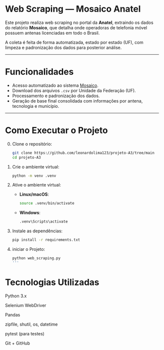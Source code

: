 # Web Scraping — Mosaico Anatel

Este projeto realiza web scraping no portal da **Anatel**, extraindo os dados do relatório **Mosaico**, que detalha onde operadoras de telefonia móvel possuem antenas licenciadas em todo o Brasil.

A coleta é feita de forma automatizada, estado por estado (UF), com limpeza e padronização dos dados para posterior análise.

---

# Funcionalidades

- Acesso automatizado ao sistema [Mosaico](https://sistemas.anatel.gov.br/mosaico/).
- Download dos arquivos `.csv` por Unidade da Federação (UF).
- Processamento e padronização dos dados.
- Geração de base final consolidada com informações por antena, tecnologia e município.

---
# Como Executar o Projeto

0. Clone o repositório:
   ```bash
   git clone https://github.com/leonardolima123/projeto-A3/tree/main
   cd projeto-A3
   ```

1. Crie o ambiente virtual:
   ```bash
   python -m venv .venv
   ```

2. Ative o ambiente virtual:
   - **Linux/macOS**:
     ```bash
     source .venv/bin/activate
     ```
   - **Windows**:
     ```cmd
     .venv\Scripts\activate
     ```

3. Instale as dependências:
   ```bash
   pip install -r requirements.txt
   ```
4. iniciar o Projeto:
   ```bash
   python web_scraping.py
   '''

# Tecnologias Utilizadas
Python 3.x

Selenium WebDriver

Pandas

zipfile, shutil, os, datetime

pytest (para testes)

Git + GitHub
